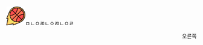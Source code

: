 <img src="/src/main/webapp/resources/img/icon/logo.png"  width="50px" height="50px">ㅁㄴㅇㄻㄴㅇㄻㄴㅇㄹ</img> 
<div style="text-align: right"> 오른쪽 </div>
